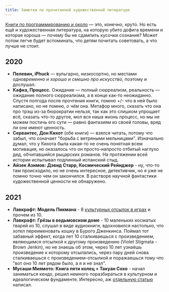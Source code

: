 ```yaml
---
title: Заметки по прочитанной художественной литературе
---
```


[Книги по программированию и около](2017/06/30/programming-books.html) — это, конечно, круто. Но есть ещё и художественная литература, на которую убито дофига времени и которая хороша — почему бы не сдампить кусочки сознания? Может потом легче будет вспоминать, что детям почитать советовать, а что лучше не стоит.

## 2020

- **Пелевин, iPhuck** — вульгарно, низкосортно, но местами _одновременно и хорошо и смешно про искусство_, поэтому и дослушал.
- **Кафка, Процесс.** Ожидание — полный сюрреализм, реальность — ожидание полного сюрреализма, а в конце как-то неожиданно. Спустя полгода после прочтения книги, помню +/- что в ней было написано, но не помню, _о чём_ она. Метафор много, сказать что она про трэш из-за бюрократии нельзя, так как это слишком упрощает всё, сказать что-то другое, мол вся наша жизнь процесс, но мы не можем постичь его сути — равно фантазиям из своей головы, вряд ли они имеют ценность.
- **Сервантес, Дон Кихот** (обе книги) — взялся читать, потому что забыл, что означает "борьба с ветряными мельницами". Изначально думал, что у Кихота была какая-то не очень понятная всем мотивация, но оказалось что он просто-напросто отбитый наглухо дед, обчитавшийся рыцарских романов. На протяжении всей истории испытывал подлинный испанский стыд.
- **Айзек Азимов: Дэвид Старр, Космический Рейнджер** - ну, что-то там происходило, но не очень интересное, детективчик, но я уже не помню точно чем он закончился. В растворе научной фантастики художественной ценности не обнаружено.

## 2021

- **Лавкрафт: Модель Пикмана** - 8 [культурных отсылок в играх](https://fallout.fandom.com/ru/wiki/Пикман) и прочем из 10.
- **Лавкрафт: Грёзы в ведьмовском доме** - 10 маленьких косматых тварей из 10, слушал в виде аудиокниги, вдохновился настолько, что хотел переименовать кошку в Бурого Дженкинса. Поймал тот забавный эффект, когда лет 10 сталкиваешься с произведением, являющимся отсылкой к другому произведению (Violet Stigmata - Brown Jenkin), но не знаешь об этом, через 10 лет узнаёшь произведение к которому отсылались, через пару дней снова сталкиваешься с произведением-отсылкой и поражаешься тому что "вот оно 10 лет рядом было, а я и не знал".
- **Мусаши Миямото: Книга пяти колец + Такуан Сохо** - начал заниматься кендо, решил немного поразбираться в культурном и идеалогическом фундаменте. Интересно, аж [отдельную статью](/2021/09/13/5-rings.html) написал. 
